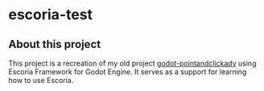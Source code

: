 # escoria-test

## About this project

This project is a recreation of my old project [godot-pointandclickadv](https://github.com/StraToN/godot-pointandclickadv) using Escoria Framework for Godot Engine. It serves as a support for learning how to use Escoria.
